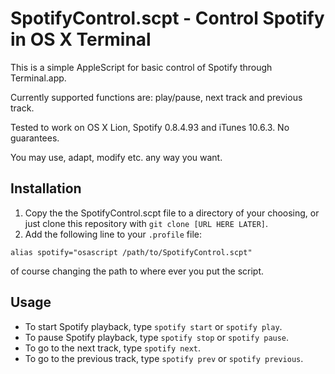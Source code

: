 # SpotifyControl.scpt - Control Spotify in OS X Terminal

This is a simple AppleScript for basic control of Spotify through Terminal.app.

Currently supported functions are: play/pause, next track and previous track.

Tested to work on OS X Lion, Spotify 0.8.4.93 and iTunes 10.6.3. No guarantees.

You may use, adapt, modify etc. any way you want.

## Installation

1. Copy the the SpotifyControl.scpt file to a directory of your choosing, or just clone this repository with `git clone [URL HERE LATER]`.
2. Add the following line to your `.profile` file: 
  
  `alias spotify="osascript /path/to/SpotifyControl.scpt"`

  of course changing the path to where ever you put the script.

## Usage

* To start Spotify playback, type `spotify start` or `spotify play`.
* To pause Spotify playback, type `spotify stop` or `spotify pause`.
* To go to the next track, type `spotify next`.
* To go to the previous track, type `spotify prev` or `spotify previous`.

